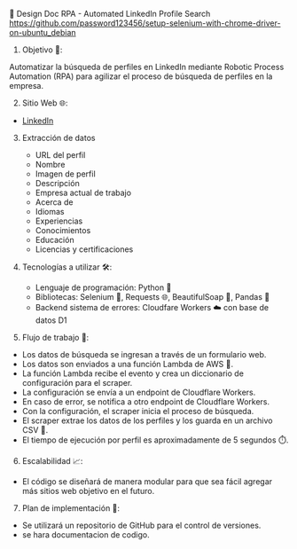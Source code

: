 📄 Design Doc RPA - Automated LinkedIn Profile Search
https://github.com/password123456/setup-selenium-with-chrome-driver-on-ubuntu_debian

1. Objetivo 🎯:

Automatizar la búsqueda de perfiles en LinkedIn mediante Robotic Process Automation (RPA) para agilizar el proceso de búsqueda de perfiles en la empresa.

2. Sitio Web 🌐:

- [LinkedIn](https://www.linkedin.com/)

3. Extracción de datos

   - URL del perfil
   - Nombre
   - Imagen de perfil
   - Descripción
   - Empresa actual de trabajo
   - Acerca de
   - Idiomas
   - Experiencias
   - Conocimientos
   - Educación
   - Licencias y certificaciones

4. Tecnologías a utilizar 🛠️:

   - Lenguaje de programación: Python 🐍
   - Bibliotecas: Selenium 🤖, Requests 🌐, BeautifulSoap 🍲, Pandas 🐼
   - Backend sistema de errores: Cloudfare Workers ☁️ con base de datos D1

5. Flujo de trabajo 🔄:

- Los datos de búsqueda se ingresan a través de un formulario web.
- Los datos son enviados a una función Lambda de AWS 🚀.
- La función Lambda recibe el evento y crea un diccionario de configuración para el scraper.
- La configuración se envía a un endpoint de Cloudflare Workers.
- En caso de error, se notifica a otro endpoint de Cloudflare Workers.
- Con la configuración, el scraper inicia el proceso de búsqueda.
- El scraper extrae los datos de los perfiles y los guarda en un archivo CSV 📄.
- El tiempo de ejecución por perfil es aproximadamente de 5 segundos ⏱️.

6. Escalabilidad 📈:

- El código se diseñará de manera modular para que sea fácil agregar más sitios web objetivo en el futuro.

7. Plan de implementación 📆:

- Se utilizará un repositorio de GitHub para el control de versiones.
- se hara documentacion de codigo.
